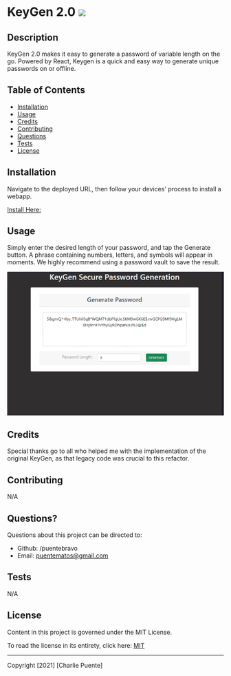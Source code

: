 # KeyGen 2.0 ![](https://img.shields.io/badge/license-MIT-blue)

## Description

KeyGen 2.0 makes it easy to generate a password of variable length on the go. Powered by React, Keygen is a quick and easy way to generate unique passwords on or offline.

## Table of Contents

- [Installation](#installation)
- [Usage](#usage)
- [Credits](#credits)
- [Contributing](#contributing)
- [Questions](#questions)
- [Tests](#tests)
- [License](#license)

## Installation

Navigate to the deployed URL, then follow your devices' process to install a webapp.

[Install Here:](https://www.charliepuente.com/KeyGen-2.0/)

## Usage

Simply enter the desired length of your password, and tap the Generate button. A phrase containing numbers, letters, and symbols will appear in moments. We highly recommend using a password vault to save the result.

![KeyGen in Action](./assets/screenShot.png)

## Credits

Special thanks go to all who helped me with the implementation of the original KeyGen, as that legacy code was crucial to this refactor.

## Contributing

N/A

## Questions?

Questions about this project can be directed to:

- Github: /puentebravo
- Email: puentematos@gmail.com

## Tests

N/A

## License

Content in this project is governed under the MIT License.

To read the license in its entirety, click here: [MIT](./LICENSE)

---

Copyright [2021] [Charlie Puente]
